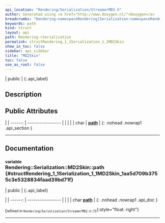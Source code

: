 ```yaml
---
api_location: "Rendering/Serialization/StreamerMD2.h"
author: Generated using <a href="http://www.doxygen.nl/">Doxygen</a>
breadcrumbs: "Rendering:namespaceRendering|Serialization:namespaceRendering_1_1Serialization"
keywords: path
kind: struct
layout: api
path: Rendering->Serialization
permalink: structRendering_1_1Serialization_1_1MD2Skin
show_in_toc: false
sidebar: api_sidebar
title: "MD2Skin"
toc: false
use_as_root: false
---
```


| public |
{:.api_label}

## Description





## Public Attributes

|
| ------: | ----------------- |
|  | |
| char | **[path](#structRendering_1_1Serialization_1_1MD2Skin_1aa5d709b3755c3e5328834faad39bd71f)**  |
{: .nohead .nowrap1 .api_section }


-------------------------------------------------------------------

## Documentation

### <small>variable</small><br/> Rendering::Serialization::MD2Skin::path {#structRendering_1_1Serialization_1_1MD2Skin_1aa5d709b3755c3e5328834faad39bd71f}

| public |
{:.api_label}

|
| ------: | ----------------- |
|  |
| char **[path](#structRendering_1_1Serialization_1_1MD2Skin_1aa5d709b3755c3e5328834faad39bd71f)**  |
{: .nohead .nowrap1 .api_doc }





<sub>Defined in `Rendering/Serialization/StreamerMD2.h:75`</sub>{:style="float: right"}

-------------------------------------------------------------------

